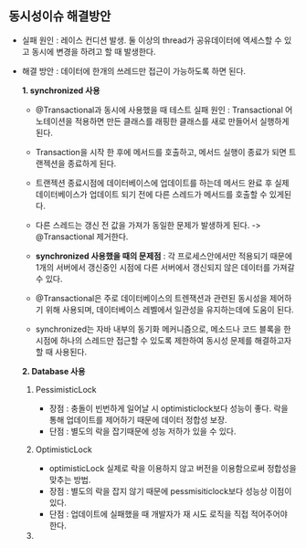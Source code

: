 ## 동시성이슈 해결방안
- 실패 원인 : 레이스 컨디션 발생. 둘 이상의 thread가 공유데이터에 엑세스할 수 있고 동시에 변경을 하려고 할 때 발생한다.
- 해결 방안 : 데이터에 한개의 쓰레드만 접근이 가능하도록 하면 된다.

  **1. synchronized 사용**
    - @Transactional과 동시에 사용했을 때 테스트 실패 원인 : Transactional 어노테이션을 적용하면 만든 클래스를 래핑한 클래스를 새로 만들어서 실행하게 된다.
    - Transaction을 시작 한 후에 메서드를 호출하고, 메서드 실행이 종료가 되면 트랜젝션을 종료하게 된다.
    - 트랜젝션 종료시점에 데이터베이스에 업데이트를 하는데 메서드 완료 후 실제 데이터베이스가 업데이트 되기 전에 다른 스레드가 메서드를 호출할 수 있게된다.
    - 다른 스레드는 갱신 전 값을 가져가 동일한 문제가 발생하게 된다.
  -> @Transactional 제거한다.

    - **synchronized 사용했을 때의 문제점** : 각 프로세스안에서만 적용되기 때문에 1개의 서버에서 갱신중인 시점에 다른 서버에서 갱신되지 않은 데이터를 가져갈 수 있다.
  
    - @Transactional은 주로 데이터베이스의 트렌잭션과 관련된 동시성을 제어하기 위해 사용되며, 데이터베이스 레벨에서 일관성을 유지하는데에 도움이 된다.
    - synchronized는 자바 내부의 동기화 메커니즘으로, 메소드나 코드 블록을 한 시점에 하나의 스레드만 접근할 수 있도록 제한하여 동시성 문제를 해결하고자 할 때 사용된다.


  **2. Database 사용**
  1. PessimisticLock
     - 장점 : 충돌이 빈번하게 일어날 시 optimisticlock보다 성능이 좋다. 락을 통해 업데이트를 제어하기 때문에 데이터 정합성 보장.
     - 단점 : 별도의 락을 잡기때문에 성능 저하가 있을 수 있다.

  2. OptimisticLock
     - optimisticLock 실제로 락을 이용하지 않고 버전을 이용함으로써 정합성을 맞추는 방법.
     - 장점 : 별도의 락을 잡지 않기 때문에 pessmisiticlock보다 성능상 이점이 있다.
     - 단점 : 업데이트에 실패했을 때 개발자가 재 시도 로직을 직접 적어주어야 한다.
  3.  

